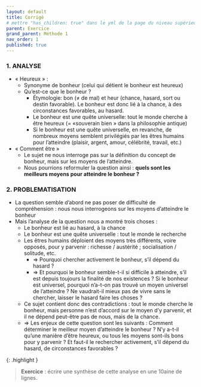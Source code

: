 ```yaml
---
layout: default
title: Corrigé
# mettre "has_children: true" dans le yml de la page du niveau supérieur
parent: Exercice
grand_parent: Méthode 1
nav_order: 1
published: true
---
```

### 1. ANALYSE
- « Heureux » :
  - Synonyme de bonheur (celui qui détient le bonheur est heureux)
  - Qu’est-ce que le bonheur ?
    - Étymologie: bon (≠ de mal) et heur (chance, hasard, sort ou destin favorable). Le bonheur est donc lié à la chance, à des circonstances favorables, au hasard.
    - Le bonheur est une quête universelle: tout le monde cherche à être heureux (= «souverain bien » dans la philosophie antique)
    - Si le bonheur est une quête universelle, en revanche, de nombreux moyens semblent privilégiés par les êtres humains pour l’atteindre (plaisir, argent, amour, célébrité, travail, etc.)
- « Comment être »
  - Le sujet ne nous interroge pas sur la définition du concept de bonheur, mais sur les moyens de l’atteindre.
  - Nous pourrions reformuler la question ainsi : **quels sont les meilleurs moyens pour atteindre le bonheur ?** 
  
###  2. PROBLEMATISATION
- La question semble d’abord ne pas poser de difficulté de compréhension : nous nous interrogeons sur les moyens d’atteindre le bonheur
- Mais l’analyse de la question nous a montré trois choses :
  - Le bonheur est lié au hasard, à la chance
  - Le bonheur est une quête universelle : tout le monde le recherche
  - Les êtres humains déploient des moyens très différents, voire opposés, pour y parvenir : richesse / austérité ; socialisation / solitude, etc.
    - => Pourquoi chercher activement le bonheur, s’il dépend du hasard ?
    - => Et pourquoi le bonheur semble-t-il si difficile à atteindre, s’il est depuis toujours la finalité de nos existences ? Si le bonheur est universel, pourquoi n’a-t-on pas trouvé un moyen universel de l’atteindre ? Ne vaudrait-il mieux pas de vivre sans le chercher, laisser le hasard faire les choses ?
  - Ce sujet contient donc des contradictions : tout le monde cherche le bonheur, mais personne n’est d’accord sur le moyen d’y parvenir, et il ne dépend peut-être pas de nous, mais de la chance.
  - => Les enjeux de cette question sont les suivants : Comment déterminer le meilleur moyen d’atteindre le bonheur ? N’y a-t-il qu’une manière d’être heureux, ou tous les moyens sont-ils bons pour y parvenir ? Et faut-il le rechercher activement, s’il dépend du hasard, de circonstances favorables ?

{: .highlight }
> **Exercice** : écrire une synthèse de cette analyse en une 10aine de lignes.